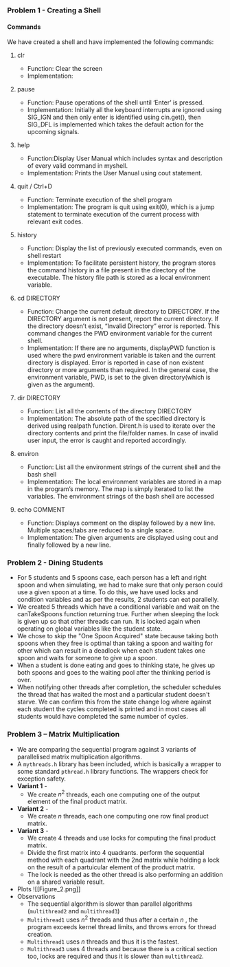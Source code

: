 
### Problem 1 - Creating a Shell

#### Commands

We have created a shell and have implemented the following commands:

1. clr
	* Function: Clear the screen
	* Implementation: 

2. pause
	* Function: Pause operations of the shell until ‘Enter’ is pressed.
	* Implementation: Initially all the keyboard interrupts are ignored using SIG_IGN and then only enter is identified using cin.get(), then SIG_DFL is implemented which takes the default action for the upcoming signals.

3. help
	* Function:Display User Manual which includes syntax and description of every valid command in myshell.
	* Implementation: Prints the User Manual using cout statement.

4. quit / Ctrl+D
	* Function: Terminate execution of the shell program
	* Implementation: The program is quit using exit(0), which is a  jump statement to terminate execution of the current process with relevant exit codes.

5. history
	* Function: Display the list of previously executed commands, even on shell restart
	* Implementation: To facilitate persistent history, the program stores the command history in a file present in the directory of the executable. The history file path is stored as a local environment variable. 

6. cd DIRECTORY
	* Function: Change the current default directory to DIRECTORY. If the DIRECTORY argument is
	not present, report the current directory. If the directory doesn’t exist, “Invalid Directory” error is reported. This command changes the PWD environment variable for the current shell. 
	* Implementation: If there are no arguments, displayPWD function is used where the pwd environment variable is taken and the current directory is displayed. Error is reported in case of non existent directory or more arguments than required. In the general case, the environment variable, PWD, is set to the given directory(which is given as the argument).

7. dir DIRECTORY
	* Function: List all the contents of the directory DIRECTORY
	* Implementation: The absolute path of the specified directory is derived using realpath function.
	Dirent.h is used to iterate over the directory contents and print the file/folder names. In case of invalid user input, the error is caught and reported accordingly.

8. environ
	* Function: List all the environment strings of the current shell and the bash shell
	* Implementation: The local environment variables are stored in a map in the program’s memory. The map is simply iterated to list the variables. 
	The environment strings of the bash shell are accessed 

9. echo COMMENT
	* Function: Displays comment on the display followed by a new line. Multiple spaces/tabs
	are reduced to a single space.
	* Implementation: The given arguments are displayed using cout and finally followed by a new line.

### Problem 2 - Dining Students
- For 5 students and 5 spoons case, each person has a left and right spoon and when simulating, we had to make sure that only person could use a given spoon at a time. To do this, we have used locks and condition variables and as per the results, 2 students can eat parallelly.
- We created 5 threads which have a conditional variable and wait on the canTakeSpoons function returning true. Further when sleeping the lock is given up so that other threads can run. It is locked again when operating on global variables like the student state.
- We chose to skip the "One Spoon Acquired" state because taking both spoons when they free is optimal than taking a spoon and waiting for other which can result in a deadlock when each student takes one spoon and waits for someone to give up a spoon.
- When a student is done eating and goes to thinking state, he gives up both spoons and goes to the waiting pool after the thinking period is over.
- When notifying other threads after completion, the scheduler schedules the thread that has waited the most and a particular student doesn't starve. We can confirm this from the state change log where against each student the cycles completed is printed and in most cases all students would have completed the same number of cycles.

### Problem 3 – Matrix Multiplication
- We are comparing the sequential program against 3 variants of parallelised matrix multiplication algorithms.
- A `mythreads.h` library has been included, which is basically a wrapper to some standard `pthread.h` library functions. The wrappers check for exception safety.
- **Variant 1** -
	- We create $n^2$ threads, each one computing one of the output element of the final product matrix.
- **Variant 2** -
	- We create $n$ threads, each one computing one row final product matrix.
- **Variant 3** -
	- We create 4 threads and use locks for computing the final product matrix.
	- Divide the first matrix into 4 quadrants. perform the sequential method with each quadrant with the 2nd matrix while holding a lock on the result of a partuicular element of the product matrix. 
	- The lock is needed as the other thread is also performing an addition on a shared variable result.
- Plots
	![[Figure_2.png]]
- Observations
	- The sequential algorithm is slower than parallel algorithms (`multithread2` and `multithread3`)
	- `Multithread1` uses $n^2$ threads and thus after a certain $n$ , the program exceeds kernel thread limits, and throws errors for thread creation.
	- `Multithread1` uses $n$ threads and thus it is the fastest.
	- `Multithread3` uses 4 threads and because there is a critical section too, locks are required and thus it is slower than `multithread2`.
